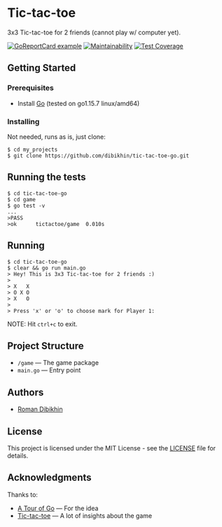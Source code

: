 # Tic-tac-toe

3x3 Tic-tac-toe for 2 friends (cannot play w/ computer yet).

[![GoReportCard example](https://goreportcard.com/badge/github.com/dibikhin/tic-tac-toe-go)](https://goreportcard.com/report/github.com/dibikhin/tic-tac-toe-go) [![Maintainability](https://api.codeclimate.com/v1/badges/229dc45729c3983e99a9/maintainability)](https://codeclimate.com/github/dibikhin/tic-tac-toe-go/maintainability) [![Test Coverage](https://api.codeclimate.com/v1/badges/229dc45729c3983e99a9/test_coverage)](https://codeclimate.com/github/dibikhin/tic-tac-toe-go/test_coverage)

## Getting Started

### Prerequisites
- Install [Go](https://golang.org/doc/install) (tested on go1.15.7 linux/amd64)

### Installing
Not needed, runs as is, just clone:
```
$ cd my_projects
$ git clone https://github.com/dibikhin/tic-tac-toe-go.git
```

## Running the tests
```
$ cd tic-tac-toe-go
$ cd game
$ go test -v
...
>PASS
>ok      tictactoe/game  0.010s
```

## Running
```
$ cd tic-tac-toe-go
$ clear && go run main.go
> Hey! This is 3x3 Tic-tac-toe for 2 friends :)
>
> X   X
> O X O
> X   O
>
> Press 'x' or 'o' to choose mark for Player 1:
```

NOTE: Hit `ctrl+c` to exit.

## Project Structure
- `/game` — The game package
- `main.go` — Entry point

## Authors
- [Roman Dibikhin](https://github.com/dibikhin)

## License
This project is licensed under the MIT License - see the [LICENSE](./LICENSE) file for details.

## Acknowledgments
Thanks to:
- [A Tour of Go](https://tour.golang.org/welcome/1) — For the idea
- [Tic-tac-toe](https://en.wikipedia.org/wiki/Tic-tac-toe) — A lot of insights about the game
